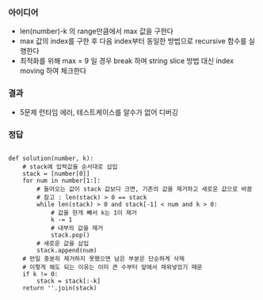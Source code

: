 ### 아이디어
  - len(number)-k 의 range만큼에서 max 값을 구한다
  - max 값의 index를 구한 후 다음 index부터 동일한 방법으로 recursive 함수를 실행한다
  - 최적화를 위해 max = 9 일 경우 break 하며 string slice 방법 대신 index moving 하여 체크한다
### 결과
  - 5문제 런타임 에러, 테스트케이스를 알수가 없어 디버깅 

### 정답
<pre>
<code>
def solution(number, k):
    # stack에 입력값을 순서대로 삽입 
    stack = [number[0]]
    for num in number[1:]:
        # 들어오는 값이 stack 값보다 크면, 기존의 값을 제거하고 새로운 값으로 바꿈 
        # 참고 : len(stack) > 0 == stack
        while len(stack) > 0 and stack[-1] < num and k > 0:
            # 값을 한개 빼서 k는 1이 제거 
            k -= 1
            # 내부의 값을 제거 
            stack.pop()
        # 새로운 값을 삽입 
        stack.append(num)
    # 만일 충분히 제거하지 못했으면 남은 부분은 단순하게 삭제
    # 이렇게 해도 되는 이유는 이미 큰 수부터 앞에서 채워넣었기 때문 
    if k != 0:
        stack = stack[:-k]
    return ''.join(stack)
  </code>
  </pre>
